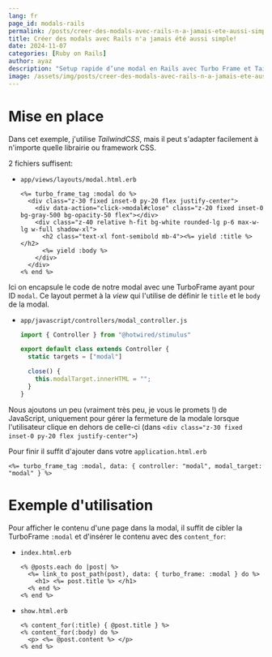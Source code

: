 ```yaml
---
lang: fr
page_id: modals-rails
permalink: /posts/creer-des-modals-avec-rails-n-a-jamais-ete-aussi-simple
title: Créer des modals avec Rails n'a jamais été aussi simple!
date: 2024-11-07
categories: [Ruby on Rails]
author: ayaz
description: "Setup rapide d’une modal en Rails avec Turbo Frame et TailwindCSS: 2 fichiers, 3 lignes de JavaScript, et tadaaa 🎉"
image: /assets/img/posts/creer-des-modals-avec-rails-n-a-jamais-ete-aussi-simple/thumbnail.jpg
---
```


# Mise en place

Dans cet exemple, j'utilise *TailwindCSS*, mais il peut s'adapter facilement à n'importe quelle librairie ou framework CSS.

2 fichiers suffisent:
- `app/views/layouts/modal.html.erb`
  ```erb
  <%= turbo_frame_tag :modal do %>
    <div class="z-30 fixed inset-0 py-20 flex justify-center">
      <div data-action="click->modal#close" class="z-20 fixed inset-0 bg-gray-500 bg-opacity-50 flex"></div>
      <div class="z-40 relative h-fit bg-white rounded-lg p-6 max-w-lg w-full shadow-xl">
        <h2 class="text-xl font-semibold mb-4"><%= yield :title %></h2>
        <%= yield :body %>
      </div>
    </div>
  <% end %>
  ```
Ici on encapsule le code de notre modal avec une TurboFrame ayant pour ID `modal`. Ce layout permet à la *view* qui l'utilise de définir le `title` et le `body` de la modal.

- `app/javascript/controllers/modal_controller.js`
  ```js
  import { Controller } from "@hotwired/stimulus"

  export default class extends Controller {
    static targets = ["modal"]

    close() {
      this.modalTarget.innerHTML = "";
    }
  }
  ```
Nous ajoutons un peu (vraiment très peu, je vous le promets !) de JavaScript, uniquement pour gérer la fermeture de la modale lorsque l'utilisateur clique en dehors de celle-ci (dans `<div class="z-30 fixed inset-0 py-20 flex justify-center">`)

Pour finir il suffit d'ajouter dans votre `application.html.erb`
```erb
<%= turbo_frame_tag :modal, data: { controller: "modal", modal_target: "modal" } %>
```

# Exemple d'utilisation
Pour afficher le contenu d'une page dans la modal, il suffit de cibler la TurboFrame `:modal` et d'insérer le contenu avec des `content_for`:
- `index.html.erb`
  ```erb
  <% @posts.each do |post| %>
    <%= link_to post_path(post), data: { turbo_frame: :modal } do %>
      <h1> <%= post.title %> </h1>
    <% end %>
  <% end %>
  ```

- `show.html.erb`
  ```erb
  <% content_for(:title) { @post.title } %>
  <% content_for(:body) do %>
    <p> <%= @post.content %> </p>
  <% end %>
  ```
